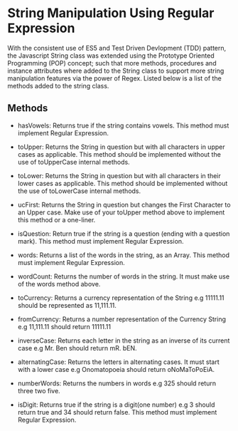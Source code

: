 # String Manipulation Using Regular Expression
With the consistent use of ES5 and Test Driven Devlopment (TDD) pattern, the Javascript String class was extended using the Prototype Oriented Programming (POP) concept; such that more methods, procedures and instance attributes where added to the String class to support more string manipulation features via the power of Regex. Listed below is a list of the methods added to the string class.

## Methods
- hasVowels: Returns true if the string contains vowels. This method must implement Regular Expression.

- toUpper: Returns the String in question but with all characters in upper cases as applicable. This method should be implemented without the use of toUpperCase internal methods.

- toLower: Returns the String in question but with all characters in their lower cases as applicable. This method should be implemented without the use of toLowerCase internal methods.
 
- ucFirst: Returns the String in question but changes the First Character to an Upper case. Make use of your toUpper method above to implement this method or a one-liner.

- isQuestion: Return true if the string is a question (ending with a question mark). This method must implement Regular Expression.

- words: Returns a list of the words in the string, as an Array. This method must implement Regular Expression.

- wordCount: Returns the number of words in the string. It must make use of the words method above.

- toCurrency: Returns a currency representation of the String e.g 11111.11 should be represented as 11,111.11.

- fromCurrency: Returns a number representation of the Currency String e.g 11,111.11 should return 11111.11

- inverseCase: Returns each letter in the string as an inverse of its current case e.g Mr. Ben should return mR. bEN.

- alternatingCase: Returns the letters in alternating cases. It must start with a lower case e.g Onomatopoeia should return oNoMaToPoEiA.

- numberWords: Returns the numbers in words e.g 325 should return three two five.

- isDigit: Returns true if the string is a digit(one number) e.g 3 should return true and 34 should return false. This method must implement Regular Expression.

